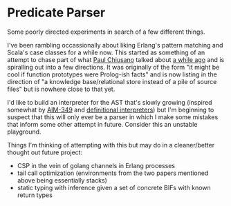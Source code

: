 Predicate Parser
================
Some poorly directed experiments in search of a few different things.

I've been rambling occassionally about liking Erlang's pattern matching and Scala's case classes for a while now.  This started as something of an attempt to chase part of what [Paul Chiusano](https://twitter.com/pchiusano) talked about [a while ago](http://pchiusano.blogspot.ca/2011/12/future-of-programming.html) and is spiralling out into a few directions.  It was originally of the form "it might be cool if function prototypes were Prolog-ish facts" and is now listing in the direction of "a knowledge base/relational store instead of a pile of source files" but is nowhere close to that yet.

I'd like to build an interpreter for the AST that's slowly growing (inspired somewhat by [AIM-349](http://dspace.mit.edu/bitstream/handle/1721.1/5794/AIM-349.pdf) and [definitional interpreters](http://surface.syr.edu/cgi/viewcontent.cgi?article=1012&context=lcsmith_other)) but I'm beginning to suspect that this will only ever be a parser in which I make some mistakes that inform some other attempt in future.  Consider this an unstable playground.

Things I'm thinking of attempting with this but may do in a cleaner/better thought out future project:

* CSP in the vein of golang channels in Erlang processes
* tail call optimization (environments from the two papers mentioned above being essentially stacks)
* static typing with inference given a set of concrete BIFs with known return types
